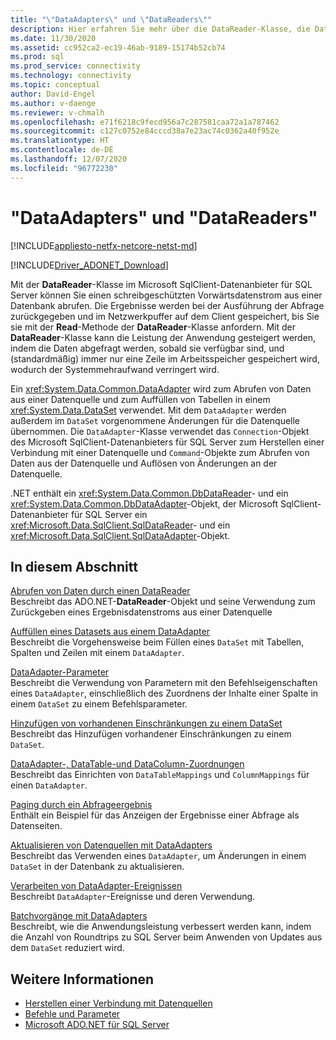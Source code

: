 ```yaml
---
title: "\"DataAdapters\" und \"DataReaders\""
description: Hier erfahren Sie mehr über die DataReader-Klasse, die Daten aus einer Datenbank abruft, sowie über die DataAdapter-Klasse, die Daten aus einer Datenquelle abruft und eine DataSet-Klasse auffüllt, im Microsoft SqlClient-Datenanbieter für SQL Server.
ms.date: 11/30/2020
ms.assetid: cc952ca2-ec19-46ab-9189-15174b52cb74
ms.prod: sql
ms.prod_service: connectivity
ms.technology: connectivity
ms.topic: conceptual
author: David-Engel
ms.author: v-daenge
ms.reviewer: v-chmalh
ms.openlocfilehash: e71f6218c9fecd956a7c287581caa72a1a787462
ms.sourcegitcommit: c127c0752e84cccd38a7e23ac74c0362a40f952e
ms.translationtype: HT
ms.contentlocale: de-DE
ms.lasthandoff: 12/07/2020
ms.locfileid: "96772230"
---
```

# <a name="dataadapters-and-datareaders"></a>"DataAdapters" und "DataReaders"

[!INCLUDE[appliesto-netfx-netcore-netst-md](../../includes/appliesto-netfx-netcore-netst-md.md)]

[!INCLUDE[Driver_ADONET_Download](../../includes/driver_adonet_download.md)]

Mit der **DataReader**-Klasse im Microsoft SqlClient-Datenanbieter für SQL Server können Sie einen schreibgeschützten Vorwärtsdatenstrom aus einer Datenbank abrufen. Die Ergebnisse werden bei der Ausführung der Abfrage zurückgegeben und im Netzwerkpuffer auf dem Client gespeichert, bis Sie sie mit der **Read**-Methode der **DataReader**-Klasse anfordern. Mit der **DataReader**-Klasse kann die Leistung der Anwendung gesteigert werden, indem die Daten abgefragt werden, sobald sie verfügbar sind, und (standardmäßig) immer nur eine Zeile im Arbeitsspeicher gespeichert wird, wodurch der Systemmehraufwand verringert wird.

Ein <xref:System.Data.Common.DataAdapter> wird zum Abrufen von Daten aus einer Datenquelle und zum Auffüllen von Tabellen in einem <xref:System.Data.DataSet> verwendet. Mit dem `DataAdapter` werden außerdem im `DataSet` vorgenommene Änderungen für die Datenquelle übernommen. Die `DataAdapter`-Klasse verwendet das `Connection`-Objekt des Microsoft SqlClient-Datenanbieters für SQL Server zum Herstellen einer Verbindung mit einer Datenquelle und `Command`-Objekte zum Abrufen von Daten aus der Datenquelle und Auflösen von Änderungen an der Datenquelle.

.NET enthält ein <xref:System.Data.Common.DbDataReader>- und ein <xref:System.Data.Common.DbDataAdapter>-Objekt, der Microsoft SqlClient-Datenanbieter für SQL Server ein <xref:Microsoft.Data.SqlClient.SqlDataReader>- und ein <xref:Microsoft.Data.SqlClient.SqlDataAdapter>-Objekt.

## <a name="in-this-section"></a>In diesem Abschnitt

[Abrufen von Daten durch einen DataReader](retrieve-data-by-datareader.md)  
Beschreibt das ADO.NET-**DataReader**-Objekt und seine Verwendung zum Zurückgeben eines Ergebnisdatenstroms aus einer Datenquelle

[Auffüllen eines Datasets aus einem DataAdapter](populate-dataset-from-dataadapter.md)  
Beschreibt die Vorgehensweise beim Füllen eines `DataSet` mit Tabellen, Spalten und Zeilen mit einem `DataAdapter`.

[DataAdapter-Parameter](dataadapter-parameters.md)  
Beschreibt die Verwendung von Parametern mit den Befehlseigenschaften eines `DataAdapter`, einschließlich des Zuordnens der Inhalte einer Spalte in einem `DataSet` zu einem Befehlsparameter.

[Hinzufügen von vorhandenen Einschränkungen zu einem DataSet](add-existing-constraints-to-dataset.md)  
Beschreibt das Hinzufügen vorhandener Einschränkungen zu einem `DataSet`.

[DataAdapter-, DataTable-und DataColumn-Zuordnungen](dataadapter-datatable-datacolumn-mappings.md)  
Beschreibt das Einrichten von `DataTableMappings` und `ColumnMappings` für einen `DataAdapter`.

[Paging durch ein Abfrageergebnis](paging-through-query-result.md)  
Enthält ein Beispiel für das Anzeigen der Ergebnisse einer Abfrage als Datenseiten.

[Aktualisieren von Datenquellen mit DataAdapters](update-data-sources-with-dataadapters.md)  
Beschreibt das Verwenden eines `DataAdapter`, um Änderungen in einem `DataSet` in der Datenbank zu aktualisieren.

[Verarbeiten von DataAdapter-Ereignissen](handle-dataadapter-events.md)  
Beschreibt `DataAdapter`-Ereignisse und deren Verwendung.

[Batchvorgänge mit DataAdapters](batch-operations-using-dataadapters.md)  
Beschreibt, wie die Anwendungsleistung verbessert werden kann, indem die Anzahl von Roundtrips zu SQL Server beim Anwenden von Updates aus dem `DataSet` reduziert wird.

## <a name="see-also"></a>Weitere Informationen

- [Herstellen einer Verbindung mit Datenquellen](connecting-to-data-source.md)
- [Befehle und Parameter](commands-parameters.md)
- [Microsoft ADO.NET für SQL Server](microsoft-ado-net-sql-server.md)

